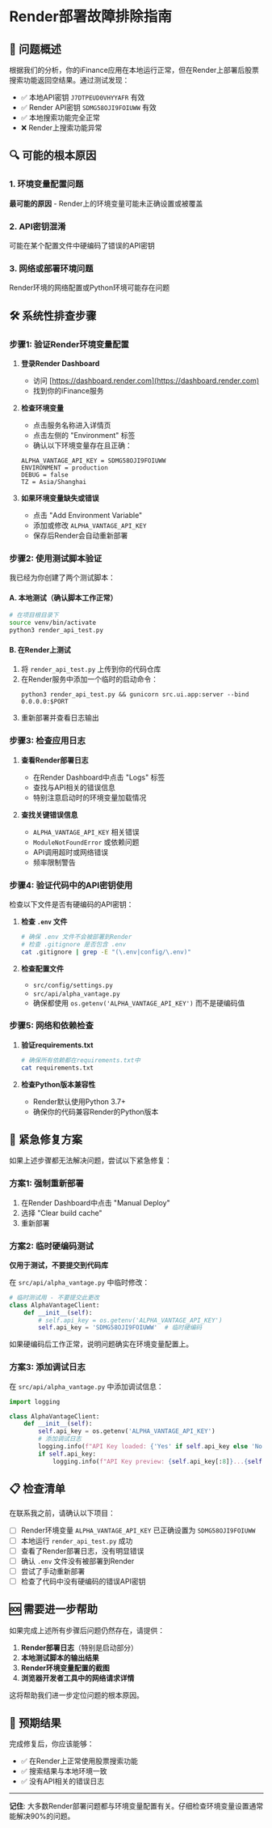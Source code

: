 # Render部署故障排除指南

## 🎯 问题概述

根据我们的分析，你的iFinance应用在本地运行正常，但在Render上部署后股票搜索功能返回空结果。通过测试发现：

- ✅ 本地API密钥 `J7DTPEUD0VHYYAFR` 有效
- ✅ Render API密钥 `SDMG58OJI9FOIUWW` 有效
- ✅ 本地搜索功能完全正常
- ❌ Render上搜索功能异常

## 🔍 可能的根本原因

### 1. 环境变量配置问题
**最可能的原因** - Render上的环境变量可能未正确设置或被覆盖

### 2. API密钥混淆
可能在某个配置文件中硬编码了错误的API密钥

### 3. 网络或部署环境问题
Render环境的网络配置或Python环境可能存在问题

## 🛠️ 系统性排查步骤

### 步骤1: 验证Render环境变量配置

1. **登录Render Dashboard**
   - 访问 [https://dashboard.render.com](https://dashboard.render.com)
   - 找到你的iFinance服务

2. **检查环境变量**
   - 点击服务名称进入详情页
   - 点击左侧的 "Environment" 标签
   - 确认以下环境变量存在且正确：

   ```
   ALPHA_VANTAGE_API_KEY = SDMG58OJI9FOIUWW
   ENVIRONMENT = production
   DEBUG = false
   TZ = Asia/Shanghai
   ```

3. **如果环境变量缺失或错误**
   - 点击 "Add Environment Variable"
   - 添加或修改 `ALPHA_VANTAGE_API_KEY`
   - 保存后Render会自动重新部署

### 步骤2: 使用测试脚本验证

我已经为你创建了两个测试脚本：

#### A. 本地测试（确认脚本工作正常）
```bash
# 在项目根目录下
source venv/bin/activate
python3 render_api_test.py
```

#### B. 在Render上测试
1. 将 `render_api_test.py` 上传到你的代码仓库
2. 在Render服务中添加一个临时的启动命令：
   ```
   python3 render_api_test.py && gunicorn src.ui.app:server --bind 0.0.0.0:$PORT
   ```
3. 重新部署并查看日志输出

### 步骤3: 检查应用日志

1. **查看Render部署日志**
   - 在Render Dashboard中点击 "Logs" 标签
   - 查找与API相关的错误信息
   - 特别注意启动时的环境变量加载情况

2. **查找关键错误信息**
   - `ALPHA_VANTAGE_API_KEY` 相关错误
   - `ModuleNotFoundError` 或依赖问题
   - API调用超时或网络错误
   - 频率限制警告

### 步骤4: 验证代码中的API密钥使用

检查以下文件是否有硬编码的API密钥：

1. **检查 `.env` 文件**
   ```bash
   # 确保 .env 文件不会被部署到Render
   # 检查 .gitignore 是否包含 .env
   cat .gitignore | grep -E "(\.env|config/\.env)"
   ```

2. **检查配置文件**
   - `src/config/settings.py`
   - `src/api/alpha_vantage.py`
   - 确保都使用 `os.getenv('ALPHA_VANTAGE_API_KEY')` 而不是硬编码值

### 步骤5: 网络和依赖检查

1. **验证requirements.txt**
   ```bash
   # 确保所有依赖都在requirements.txt中
   cat requirements.txt
   ```

2. **检查Python版本兼容性**
   - Render默认使用Python 3.7+
   - 确保你的代码兼容Render的Python版本

## 🚨 紧急修复方案

如果上述步骤都无法解决问题，尝试以下紧急修复：

### 方案1: 强制重新部署
1. 在Render Dashboard中点击 "Manual Deploy"
2. 选择 "Clear build cache"
3. 重新部署

### 方案2: 临时硬编码测试
**仅用于测试，不要提交到代码库**

在 `src/api/alpha_vantage.py` 中临时修改：
```python
# 临时测试用 - 不要提交此更改
class AlphaVantageClient:
    def __init__(self):
        # self.api_key = os.getenv('ALPHA_VANTAGE_API_KEY')
        self.api_key = 'SDMG58OJI9FOIUWW'  # 临时硬编码
```

如果硬编码后工作正常，说明问题确实在环境变量配置上。

### 方案3: 添加调试日志

在 `src/api/alpha_vantage.py` 中添加调试信息：
```python
import logging

class AlphaVantageClient:
    def __init__(self):
        self.api_key = os.getenv('ALPHA_VANTAGE_API_KEY')
        # 添加调试日志
        logging.info(f"API Key loaded: {'Yes' if self.api_key else 'No'}")
        if self.api_key:
            logging.info(f"API Key preview: {self.api_key[:8]}...{self.api_key[-4:]}")
```

## 📋 检查清单

在联系我之前，请确认以下项目：

- [ ] Render环境变量 `ALPHA_VANTAGE_API_KEY` 已正确设置为 `SDMG58OJI9FOIUWW`
- [ ] 本地运行 `render_api_test.py` 成功
- [ ] 查看了Render部署日志，没有明显错误
- [ ] 确认 `.env` 文件没有被部署到Render
- [ ] 尝试了手动重新部署
- [ ] 检查了代码中没有硬编码的错误API密钥

## 🆘 需要进一步帮助

如果完成上述所有步骤后问题仍然存在，请提供：

1. **Render部署日志**（特别是启动部分）
2. **本地测试脚本的输出结果**
3. **Render环境变量配置的截图**
4. **浏览器开发者工具中的网络请求详情**

这将帮助我们进一步定位问题的根本原因。

## 🎯 预期结果

完成修复后，你应该能够：
- ✅ 在Render上正常使用股票搜索功能
- ✅ 搜索结果与本地环境一致
- ✅ 没有API相关的错误日志

---

**记住**: 大多数Render部署问题都与环境变量配置有关。仔细检查环境变量设置通常能解决90%的问题。